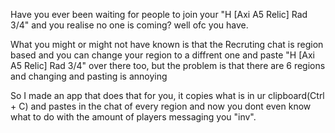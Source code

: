 Have you ever been waiting for people to join your "H [Axi A5 Relic] Rad 3/4" and you realise no one is coming? well ofc you have.

What you might or might not have known is that the Recruting chat is region based and you can change your region to a diffrent one and paste "H [Axi A5 Relic] Rad 3/4" over there too, but the problem is that there are 6 regions and changing and pasting is annoying

So I made an app that does that for you, it copies what is in ur clipboard(Ctrl + C) and pastes in the chat of every region and now you dont even know what to do with the amount of players messaging you "inv".
